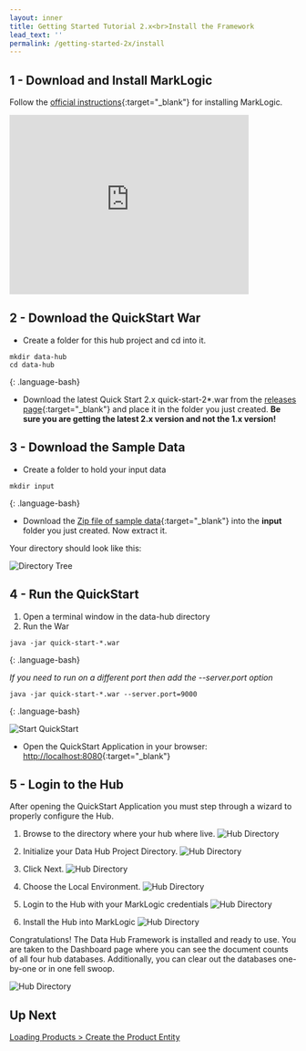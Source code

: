 ```yaml
---
layout: inner
title: Getting Started Tutorial 2.x<br>Install the Framework
lead_text: ''
permalink: /getting-started-2x/install
---
```


## 1 - Download and Install MarkLogic

Follow the [official instructions](https://docs.marklogic.com/guide/installation){:target="_blank"} for installing MarkLogic.

<iframe width="420" height="315" src="https://www.youtube.com/embed/WaRi9HMtz5Q" frameborder="0" allowfullscreen></iframe>

## 2 - Download the QuickStart War

- Create a folder for this hub project and cd into it.

~~~
mkdir data-hub
cd data-hub
~~~
{: .language-bash}

- Download the latest Quick Start 2.x quick-start-2*.war from the [releases page](https://github.com/marklogic-community/marklogic-data-hub/releases){:target="_blank"} and place it in the folder you just created. **Be sure you are getting the latest 2.x version and not the 1.x version!**

## 3 - Download the Sample Data

- Create a folder to hold your input data  

~~~
mkdir input
~~~
{: .language-bash}

- Download the [Zip file of sample data]({{site.baseurl}}/data/store-data.zip){:target="_blank"} into the **input** folder you just created. Now extract it.

Your directory should look like this:

![Directory Tree]({{site.baseurl}}/images/2x/dir-tree.png)

## 4 - Run the QuickStart

1. Open a terminal window in the data-hub directory
1. Run the War

~~~
java -jar quick-start-*.war
~~~
{: .language-bash}

*If you need to run on a different port then add the --server.port option*

~~~
java -jar quick-start-*.war --server.port=9000
~~~
{: .language-bash}

![Start QuickStart]({{site.baseurl}}/images/2x/start-quickstart.png)

- Open the QuickStart Application in your browser:
  [http://localhost:8080](http://localhost:8080){:target="_blank"}

## 5 - Login to the Hub

After opening the QuickStart Application you must step through a wizard to properly configure the Hub.

1. Browse to the directory where your hub where live.
![Hub Directory]({{site.baseurl}}/images/2x/hub-wizard-1.png)

2. Initialize your Data Hub Project Directory.
![Hub Directory]({{site.baseurl}}/images/2x/hub-wizard-2.png)

3. <i class="fa fa-hand-pointer-o"></i> Click Next.
![Hub Directory]({{site.baseurl}}/images/2x/hub-wizard-3.png)

4. Choose the Local Environment.
![Hub Directory]({{site.baseurl}}/images/2x/hub-wizard-4.png)

5. Login to the Hub with your MarkLogic credentials
![Hub Directory]({{site.baseurl}}/images/2x/hub-wizard-5.png)

6. Install the Hub into MarkLogic
![Hub Directory]({{site.baseurl}}/images/2x/hub-wizard-6.png)

Congratulations! The Data Hub Framework is installed and ready to use.
You are taken to the Dashboard page where you can see the document counts of all four hub databases. Additionally, you can clear out the databases one-by-one or in one fell swoop.

![Hub Directory]({{site.baseurl}}/images/2x/hub-wizard-7.png)

## Up Next

[Loading Products > Create the Product Entity](/marklogic-data-hub/getting-started-2x/create-product-entity)
